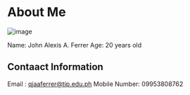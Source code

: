 # About Me

![image](https://user-images.githubusercontent.com/75352962/101937160-75eaab900-3c1c-11eb-82fd-fad158227672.png)

Name: John Alexis A. Ferrer
Age: 20 years old 

## Contaact Information

Email : qjaaferrer@tip.edu.ph
Mobile Number: 09953808762
